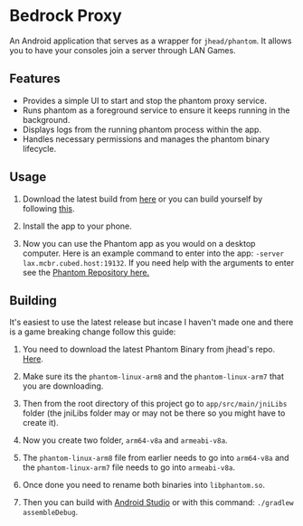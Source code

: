 # Bedrock Proxy

An Android application that serves as a wrapper for `jhead/phantom`. It allows you to have your consoles join a server through LAN Games.

## Features

*   Provides a simple UI to start and stop the phantom proxy service.
*   Runs phantom as a foreground service to ensure it keeps running in the background.
*   Displays logs from the running phantom process within the app.
*   Handles necessary permissions and manages the phantom binary lifecycle.

## Usage

1.  Download the latest build from [here](https://github.com/ismail1234j/bedrockproxyv2/releases)  or you can build yourself by following [this](#building).

2.  Install the app to your phone.

3. Now you can use the Phantom app as you would on a desktop computer. Here is an example command to enter into the app: `-server lax.mcbr.cubed.host:19132`. If you need help with the arguments to enter see the [Phantom Repository here.](https://github.com/jhead/phantom?tab=readme-ov-file#usage)

## Building

It's easiest to use the latest release but incase I haven't made one and there is a game breaking change follow this guide:

1. You need to download the latest Phantom Binary from jhead's repo. [Here](https://github.com/jhead/phantom/releases).
    
2. Make sure its the `phantom-linux-arm8` and the `phantom-linux-arm7` that you are downloading.
    
3.  Then from the root directory of this project go to `app/src/main/jniLibs` folder (the jniLibs folder may or may not be there so you might have to create it).

4. Now you create two folder, `arm64-v8a` and `armeabi-v8a`.
    
5. The `phantom-linux-arm8` file from earlier needs to go into `arm64-v8a` and the `phantom-linux-arm7` file needs to go into `armeabi-v8a`. 
    
6. Once done you need to rename both binaries into `libphantom.so`.
    
7. Then you can build with [Android Studio](https://developer.android.com/studio) or with this command: `./gradlew assembleDebug`.

